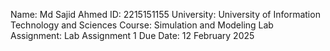 Name: Md Sajid Ahmed
ID: 2215151155
University: University of Information Technology and Sciences
Course: Simulation and Modeling Lab
Assignment: Lab Assignment 1
Due Date: 12 February 2025
